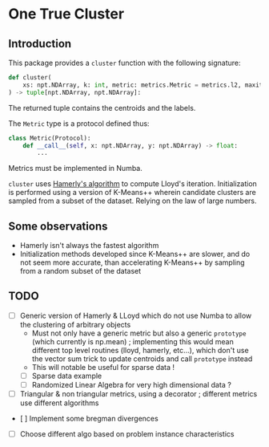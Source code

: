 # One True Cluster

## Introduction

This package provides a `cluster` function with the following signature:
```python
def cluster(
    xs: npt.NDArray, k: int, metric: metrics.Metric = metrics.l2, maxiter=MAXITER
) -> tuple[npt.NDArray, npt.NDArray]:
```

The returned tuple contains the centroids and the labels.

The `Metric` type is a protocol defined thus:
```python
class Metric(Protocol):
    def __call__(self, x: npt.NDArray, y: npt.NDArray) -> float:
        ...
```

Metrics must be implemented in Numba.

`cluster` uses [Hamerly's algorithm](https://cs.baylor.edu/~hamerly/papers/sdm_2010.pdf) to compute Lloyd's iteration. Initialization is performed using a version of K-Means++ wherein candidate clusters are sampled from a subset of the dataset. Relying on the law of large numbers.

## Some observations

- Hamerly isn't always the fastest algorithm
- Initialization methods developed since K-Means++ are slower, and do not seem more accurate, than accelerating K-Means++ by sampling from a random subset of the dataset

## TODO

- [ ] Generic version of Hamerly & LLoyd which do not use Numba to allow the clustering of arbitrary objects
    - Must not only have a generic metric but also a generic `prototype` (which currently is np.mean) ; implementing this would mean different top level routines (lloyd, hamerly, etc...), which don't use the vector sum trick to update centroids and call `prototype` instead
    - This will notable be useful for sparse data !
    - [ ] Sparse data example
    - [ ] Randomized Linear Algebra for very high dimensional data ?
- [ ] Triangular & non triangular metrics, using a decorator ; different metrics use different algorithms
- [ ] Implement some bregman divergences
- [ ] Choose different algo based on problem instance characteristics

